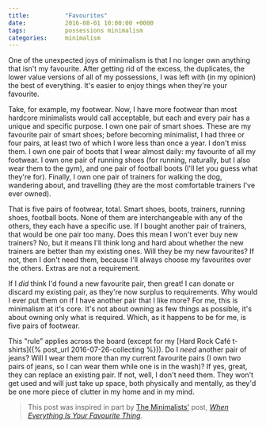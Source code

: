 ```yaml
---
title:          "Favourites"
date:           2016-08-01 10:00:00 +0000
tags:           possessions minimalism
categories:     minimalism
---
```


One of the unexpected joys of minimalism is that I no longer own anything that isn't my favourite. After getting rid of the excess, the duplicates, the lower value versions of all of my possessions, I was left with (in my opinion) the best of everything. It's easier to enjoy things when they're your favourite.

<!-- Read More -->

Take, for example, my footwear. Now, I have more footwear than most hardcore minimalists would call acceptable, but each and every pair has a unique and specific purpose. I own one pair of smart shoes. These are my favourite pair of smart shoes; before becoming minimalist, I had three or four pairs, at least two of which I wore less than once a year. I don't miss them. I own one pair of boots that I wear almost daily: my favourite of all my footwear. I own one pair of running shoes (for running, naturally, but I also wear them to the gym), and one pair of football boots (I'll let you guess what they're for). Finally, I own one pair of trainers for walking the dog, wandering about, and travelling (they are the most comfortable trainers I've ever owned).

That is five pairs of footwear, total. Smart shoes, boots, trainers, running shoes, football boots. None of them are interchangeable with any of the others, they each have a specific use. If I bought another pair of trainers, that would be one pair too many. Does this mean I won't ever buy new trainers? No, but it means I'll think long and hard about whether the new trainers are better than my existing ones. Will they be my new favourites? If not, then I don't need them, because I'll always choose my favourites over the others. Extras are not a requirement.

If I *did* think I'd found a new favourite pair, then great! I can donate or discard my existing pair, as they're now surplus to requirements. Why would I ever put them on if I have another pair that I like more? For me, this is minimalism at it's core. It's not about owning as few things as possible, it's about owning only what is required. Which, as it happens to be for me, is five pairs of footwear. 

This "rule" applies across the board (except for my [Hard Rock Café t-shirts]({% post_url 2016-07-26-collecting %})). Do I *need* another pair of jeans? Will I wear them more than my current favourite pairs (I own two pairs of jeans, so I can wear them while one is in the wash)? If yes, great, they can replace an existing pair. If not, well, I don't need them. They won't get used and will just take up space, both physically and mentally, as they'd be one more piece of clutter in my home and in my mind.

> This post was inspired in part by [The Minimalists'][minimalists-main-page] post, *[When Everything Is Your Favourite Thing][minimalists-favourite-post]*.

[minimalists-main-page]: http://www.theminimalists.com/
[minimalists-favourite-post]: http://www.theminimalists.com/favorite/